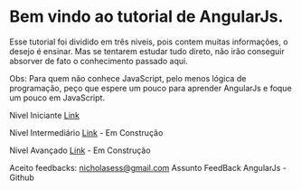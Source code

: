 # Bem vindo ao tutorial de AngularJs.

Esse tutorial foi dividido em três niveis, pois contem muitas informações, o desejo é ensinar. Mas se tentarem estudar tudo direto, não irão conseguir absorver de fato o conhecimento passado aqui.

Obs: Para quem não conhece JavaScript, pelo menos lógica de programação, peço que espere um pouco para aprender AngularJs e foque um pouco em JavaScript.

Nivel Iniciante <a href="https://github.com/nicholasess/angularjsbrasil/blob/master/iniciantes.md" target="_blank">Link</a> 

Nivel Intermediário <a href="https://github.com/nicholasess/angularjsbrasil/blob/master/intermediarios.md" target="_blank">Link</a> - Em Construção

Nivel Avançado <a href="https://github.com/nicholasess/angularjsbrasil/blob/master/avancados.md" target="_blank">Link</a> - Em Construção


Aceito feedbacks: nicholasess@gmail.com
Assunto FeedBack AngularJs - Github

